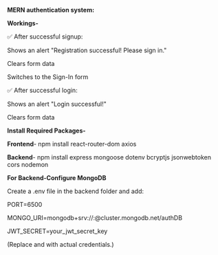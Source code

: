 **MERN authentication system:**
 
**Workings-**

✅ After successful signup:

Shows an alert "Registration successful! Please sign in."

Clears form data

Switches to the Sign-In form

✅ After successful login:

Shows an alert "Login successful!"

Clears form data

 
**Install Required Packages-**
 
 **Frontend**- npm install react-router-dom axios
 
 **Backend**- npm install express mongoose dotenv bcryptjs jsonwebtoken cors nodemon

**For Backend-Configure MongoDB**

Create a .env file in the backend folder and add:

PORT=6500

MONGO_URI=mongodb+srv://<your-mongodb-username>:<password>@cluster.mongodb.net/authDB

JWT_SECRET=your_jwt_secret_key

(Replace <your-mongodb-username> and <password> with actual credentials.)


